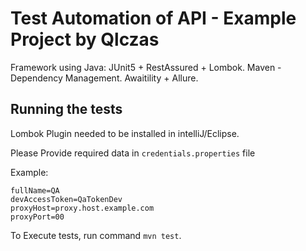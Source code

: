 # Test Automation of API - Example Project by Qlczas
Framework using Java: JUnit5 + RestAssured + Lombok.
Maven - Dependency Management.
Awaitility + Allure.

## Running the tests
Lombok Plugin needed to be installed in intelliJ/Eclipse.

Please Provide required data in `credentials.properties` file

Example:
```
fullName=QA
devAccessToken=QaTokenDev
proxyHost=proxy.host.example.com
proxyPort=00
```

To Execute tests, run command `mvn test`.
